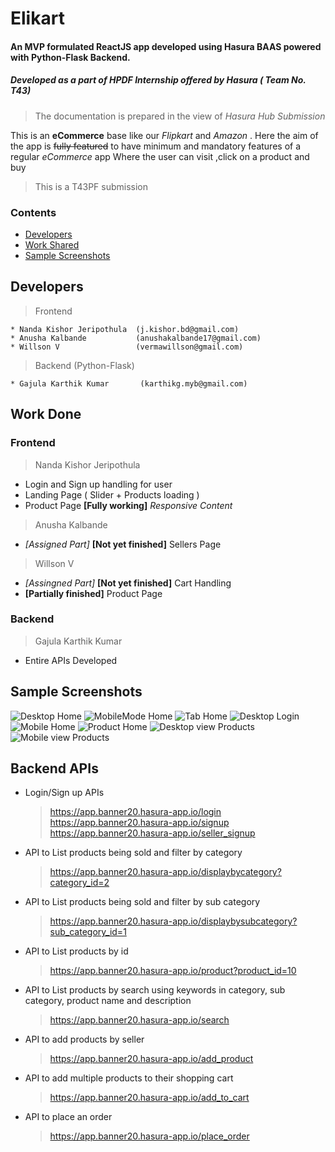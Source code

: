 # Elikart 
#### An MVP formulated ReactJS app developed using Hasura BAAS powered with Python-Flask Backend.
##### Developed as a part of HPDF Internship offered by Hasura ( Team No. T43)
> The documentation is prepared in the view of *Hasura Hub Submission*

This is an **eCommerce** base like our _Flipkart_ and _Amazon_ .
Here the aim of the app is ~~fully featured~~ to have minimum and mandatory features of a regular *eCommerce* app Where the user can visit ,click on a product and buy 
> This is a T43PF submission
### Contents 
* [Developers](#developers)
* [Work Shared](#work-shared)
* [Sample Screenshots](#samples)

## Developers
> Frontend

    * Nanda Kishor Jeripothula  (j.kishor.bd@gmail.com)
    * Anusha Kalbande           (anushakalbande17@gmail.com)
    * Willson V                 (vermawillson@gmail.com)
> Backend (Python-Flask)
    
    * Gajula Karthik Kumar       (karthikg.myb@gmail.com)

## Work Done

### Frontend
> Nanda Kishor Jeripothula

* Login and Sign up handling for user
* Landing Page ( Slider + Products loading )
* Product Page **[Fully working]**
_Responsive Content_
> Anusha Kalbande 

* _[Assigned Part]_ **[Not yet finished]** Sellers Page

> Willson V

* _[Assingned Part]_ **[Not yet finished]** Cart Handling
*  **[Partially finished]** Product Page

### Backend
> Gajula Karthik Kumar 

 *   Entire APIs Developed 

 ## Sample Screenshots
 
[fullHome]:https://github.com/NandaKishorJeripothula/Elikart/blob/master/FullModeHome.png
[mobileHome]:[fullhome]:https://github.com/NandaKishorJeripothula/Elikart/blob/master/FullModeHome.png
[tabHome]:https://github.com/NandaKishorJeripothula/Elikart/blob/master/TabModeHome.png
[fullLogin]:https://github.com/NandaKishorJeripothula/Elikart/blob/master/Login.png
[mobileLogin]:https://github.com/NandaKishorJeripothula/Elikart/blob/master/LoginMobile.png
[productsHome]:https://github.com/NandaKishorJeripothula/Elikart/blob/master/ProductsHome.png
[productMobile]:https://github.com/NandaKishorJeripothula/Elikart/blob/master/ProductMobile.png
[productFull]:https://github.com/NandaKishorJeripothula/Elikart/blob/master/ProductFull.png
![Desktop Home][fullHome]
![MobileMode Home][mobileHome]
![Tab Home][tabHome]
![Desktop Login][fullLogin]
![Mobile Home][mobileLogin]
![Product Home][productsHome]
![Desktop view Products][productFull]
![Mobile view Products][productMobile]



## Backend APIs

-   Login/Sign up APIs
	> https://app.banner20.hasura-app.io/login
	> https://app.banner20.hasura-app.io/signup
	> https://app.banner20.hasura-app.io/seller_signup
 -  API to List products being sold and filter by category 
	> https://app.banner20.hasura-app.io/displaybycategory?category_id=2
 -   API to List products being sold and filter by sub category  
       > https://app.banner20.hasura-app.io/displaybysubcategory?sub_category_id=1
	
 -    API to List products by id 
      > https://app.banner20.hasura-app.io/product?product_id=10

-   API to List products by search using keywords in category, sub category, product name and description
      > https://app.banner20.hasura-app.io/search

-   API to add products by seller
      > https://app.banner20.hasura-app.io/add_product 

-   API to add multiple products to their shopping cart
     > https://app.banner20.hasura-app.io/add_to_cart

- API to place an order
     > https://app.banner20.hasura-app.io/place_order
